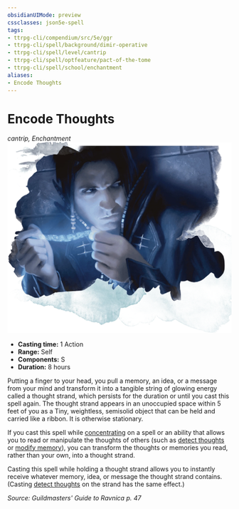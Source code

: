 ```yaml
---
obsidianUIMode: preview
cssclasses: json5e-spell
tags:
- ttrpg-cli/compendium/src/5e/ggr
- ttrpg-cli/spell/background/dimir-operative
- ttrpg-cli/spell/level/cantrip
- ttrpg-cli/spell/optfeature/pact-of-the-tome
- ttrpg-cli/spell/school/enchantment
aliases:
- Encode Thoughts
---
```

# Encode Thoughts
*cantrip, Enchantment*  
![](Інструменти%20ДМ/CLI/spells/img/encode-thoughts.webp#right)

- **Casting time:** 1 Action
- **Range:** Self
- **Components:** S
- **Duration:** 8 hours

Putting a finger to your head, you pull a memory, an idea, or a message from your mind and transform it into a tangible string of glowing energy called a thought strand, which persists for the duration or until you cast this spell again. The thought strand appears in an unoccupied space within 5 feet of you as a Tiny, weightless, semisolid object that can be held and carried like a ribbon. It is otherwise stationary.

If you cast this spell while [concentrating](Інструменти%20ДМ/CLI/rules/conditions.md#Concentration) on a spell or an ability that allows you to read or manipulate the thoughts of others (such as [detect thoughts](Інструменти%20ДМ/CLI/spells/detect-thoughts-xphb.md) or [modify memory](Інструменти%20ДМ/CLI/spells/modify-memory-xphb.md)), you can transform the thoughts or memories you read, rather than your own, into a thought strand.

Casting this spell while holding a thought strand allows you to instantly receive whatever memory, idea, or message the thought strand contains. (Casting [detect thoughts](Інструменти%20ДМ/CLI/spells/detect-thoughts-xphb.md) on the strand has the same effect.)

*Source: Guildmasters' Guide to Ravnica p. 47*